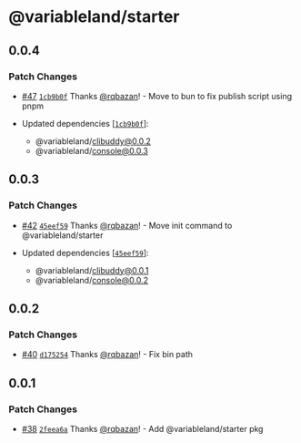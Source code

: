 # @variableland/starter

## 0.0.4

### Patch Changes

- [#47](https://github.com/variableland/dx/pull/47) [`1cb9b0f`](https://github.com/variableland/dx/commit/1cb9b0f919254d7022e87a766746b053a0603a60) Thanks [@rqbazan](https://github.com/rqbazan)! - Move to bun to fix publish script using pnpm

- Updated dependencies [[`1cb9b0f`](https://github.com/variableland/dx/commit/1cb9b0f919254d7022e87a766746b053a0603a60)]:
  - @variableland/clibuddy@0.0.2
  - @variableland/console@0.0.3

## 0.0.3

### Patch Changes

- [#42](https://github.com/variableland/dx/pull/42) [`45eef59`](https://github.com/variableland/dx/commit/45eef5998c92a8635bdfb09a9a6bc1e6d87dfffd) Thanks [@rqbazan](https://github.com/rqbazan)! - Move init command to @variableland/starter

- Updated dependencies [[`45eef59`](https://github.com/variableland/dx/commit/45eef5998c92a8635bdfb09a9a6bc1e6d87dfffd)]:
  - @variableland/clibuddy@0.0.1
  - @variableland/console@0.0.2

## 0.0.2

### Patch Changes

- [#40](https://github.com/variableland/dx/pull/40) [`d175254`](https://github.com/variableland/dx/commit/d17525490df7651ad46a1fc276d86fbbd7728c32) Thanks [@rqbazan](https://github.com/rqbazan)! - Fix bin path

## 0.0.1

### Patch Changes

- [#38](https://github.com/variableland/dx/pull/38) [`2feea6a`](https://github.com/variableland/dx/commit/2feea6aa3405b07ab840813d1d97468d7afbb1b7) Thanks [@rqbazan](https://github.com/rqbazan)! - Add @variableland/starter pkg
